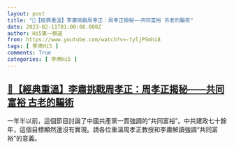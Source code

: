 ```yaml
---
layout: post
title: "🌟【經典重溫】李肅挑戰周孝正：周孝正揭秘——共同富裕 古老的騙術"
date: 2023-02-11T01:00:00.000Z
author: Hi5第一頻道
from: https://www.youtube.com/watch?v=-tyljPSmhi8
tags: [ 李肃Hi5 ]
comments: True
categories: [ 李肃Hi5 ]
---
```

<!--1676077200000-->
[🌟【經典重溫】李肅挑戰周孝正：周孝正揭秘——共同富裕 古老的騙術](https://www.youtube.com/watch?v=-tyljPSmhi8)
------

<div>
一年半以前，這個節目討論了中國共產黨一貫強調的“共同富裕”。中共建政七十餘年，這個目標顯然還沒有實現。請各位重溫周孝正教授和李肅解讀強調“共同富裕”的意義。
</div>
